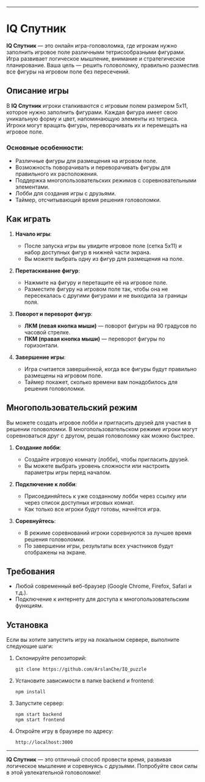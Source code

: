 
---

# IQ Спутник

**IQ Спутник** — это онлайн игра-головоломка, где игрокам нужно заполнить игровое поле различными тетрисообразными фигурами. Игра развивает логическое мышление, внимание и стратегическое планирование. Ваша цель — решить головоломку, правильно разместив все фигуры на игровом поле без пересечений.

## Описание игры

В **IQ Спутник** игроки сталкиваются с игровым полем размером 5x11, которое нужно заполнить фигурами. Каждая фигура имеет свою уникальную форму и цвет, напоминающую элементы из тетриса. Игроки могут вращать фигуры, переворачивать их и перемещать на игровое поле.

### Основные особенности:
- Различные фигуры для размещения на игровом поле.
- Возможность поворачивать и переворачивать фигуры для правильного их расположения.
- Поддержка многопользовательских режимов с соревновательными элементами.
- Лобби для создания игры с друзьями.
- Таймер, отсчитывающий время решения головоломки.

## Как играть

1. **Начало игры**:
    - После запуска игры вы увидите игровое поле (сетка 5x11) и набор доступных фигур в нижней части экрана.
    - Вы можете выбрать одну из фигур для размещения на поле.

2. **Перетаскивание фигур**:
    - Нажмите на фигуру и перетащите её на игровое поле.
    - Разместите фигуру на игровом поле так, чтобы она не пересекалась с другими фигурами и не выходила за границы поля.

3. **Поворот и переворот фигур**:
    - **ЛКМ (левая кнопка мыши)** — поворот фигуры на 90 градусов по часовой стрелке.
    - **ПКМ (правая кнопка мыши)** — переворот фигуры по горизонтали.

4. **Завершение игры**:
    - Игра считается завершённой, когда все фигуры будут правильно размещены на игровом поле.
    - Таймер покажет, сколько времени вам понадобилось для решения головоломки.

## Многопользовательский режим

Вы можете создать игровое лобби и пригласить друзей для участия в решении головоломки. В многопользовательском режиме игроки могут соревноваться друг с другом, решая головоломку как можно быстрее.

1. **Создание лобби**:
    - Создайте игровую комнату (лобби), чтобы пригласить друзей.
    - Вы можете выбрать уровень сложности или настроить параметры игры перед началом.

2. **Подключение к лобби**:
    - Присоединяйтесь к уже созданному лобби через ссылку или через список доступных игровых комнат.
    - Как только все игроки будут готовы, начнётся игра.

3. **Соревнуйтесь**:
    - В режиме соревнований игроки соревнуются за лучшее время решения головоломки.
    - По завершении игры, результаты всех участников будут отображены на экране.

## Требования

- Любой современный веб-браузер (Google Chrome, Firefox, Safari и т.д.).
- Подключение к интернету для доступа к многопользовательским функциям.

## Установка

Если вы хотите запустить игру на локальном сервере, выполните следующие шаги:

1. Склонируйте репозиторий:
   ```
   git clone https://github.com/ArslanChe/IQ_puzzle
   ```

2. Установите зависимости в папке backend и frontend:
   ```
   npm install
   ```

3. Запустите сервер:
   ```
   npm start backend
   npm start frontend
   ```

4. Откройте игру в браузере по адресу:
   ```
   http://localhost:3000
   ```

---

**IQ Спутник** — это отличный способ провести время, развивая логическое мышление и соревнуясь с друзьями. Попробуйте свои силы в этой увлекательной головоломке!
